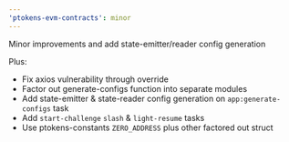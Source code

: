 ```yaml
---
'ptokens-evm-contracts': minor
---
```


Minor improvements and add state-emitter/reader config generation

Plus:

- Fix axios vulnerability through override
- Factor out generate-configs function into separate modules
- Add state-emitter & state-reader config generation on `app:generate-configs` task
- Add `start-challenge` `slash` & `light-resume` tasks
- Use ptokens-constants `ZERO_ADDRESS` plus other factored out struct
